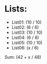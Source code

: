 # Lists:
- List01: (10 / 10)
- List02: (6 / 6)
- List03: (10 / 10)
- List04: (6 / 6)
- List05: (10 / 10)
- List06: (x / 6)

Sum: (42 + x / 48)